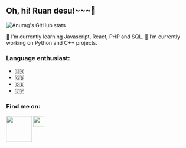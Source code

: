 ## Oh, hi! Ruan desu!~~~👋

![Anurag's GitHub stats](https://github-readme-stats.vercel.app/api?username=RuanUrb&theme=dark&show_icons=true)

🌱 I’m currently learning Javascript, React, PHP and SQL.
🔭 I’m currently working on Python and C++ projects.

### Language enthusiast:

- 🇧🇷
- 🇬🇧
- 🇩🇪
- 🇯🇵

### Find me on:

<a href="https://www.linkedin.com/in/ruan-urbanjos-26b0ba252/" target="blank"><img align="left" src="https://www.logo.wine/a/logo/LinkedIn/LinkedIn-Wordmark-White-Dark-Background-Logo.wine.svg" width="70px"/></a>

<a href="https://lichess.org/@/aSacrificer" target="blank"><img align="left" src="https://myket.ir/app-icon/48d3940b-dcdd-4f89-b6cf-583fbaa0c8f1.png" width="30px" height="30px"/></a>
